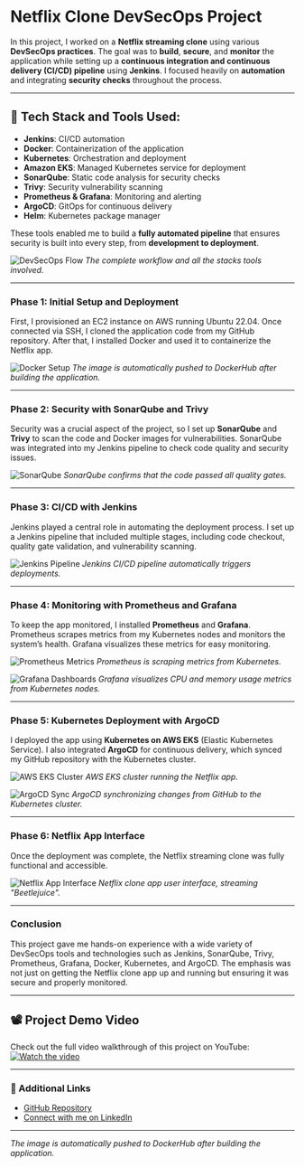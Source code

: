 # Netflix Clone DevSecOps Project

In this project, I worked on a **Netflix streaming clone** using various **DevSecOps practices**. The goal was to **build**, **secure**, and **monitor** the application while setting up a **continuous integration and continuous delivery (CI/CD) pipeline** using **Jenkins**. I focused heavily on **automation** and integrating **security checks** throughout the process.

---

## 🚀 Tech Stack and Tools Used:

- **Jenkins**: CI/CD automation
- **Docker**: Containerization of the application
- **Kubernetes**: Orchestration and deployment
- **Amazon EKS**: Managed Kubernetes service for deployment
- **SonarQube**: Static code analysis for security checks
- **Trivy**: Security vulnerability scanning
- **Prometheus & Grafana**: Monitoring and alerting
- **ArgoCD**: GitOps for continuous delivery
- **Helm**: Kubernetes package manager

These tools enabled me to build a **fully automated pipeline** that ensures security is built into every step, from **development to deployment**.

![DevSecOps Flow](./public/assets/devsecops.png)
*The complete workflow and all the stacks tools involved.*

---

### Phase 1: Initial Setup and Deployment
First, I provisioned an EC2 instance on AWS running Ubuntu 22.04. Once connected via SSH, I cloned the application code from my GitHub repository. After that, I installed Docker and used it to containerize the Netflix app.

![Docker Setup](./public/assets/docker.png)
*The image is automatically pushed to DockerHub after building the application.*

---

### Phase 2: Security with SonarQube and Trivy
Security was a crucial aspect of the project, so I set up **SonarQube** and **Trivy** to scan the code and Docker images for vulnerabilities. SonarQube was integrated into my Jenkins pipeline to check code quality and security issues.

![SonarQube](./public/assets/sonarqube.png)
*SonarQube confirms that the code passed all quality gates.*

---

### Phase 3: CI/CD with Jenkins
Jenkins played a central role in automating the deployment process. I set up a Jenkins pipeline that included multiple stages, including code checkout, quality gate validation, and vulnerability scanning.

![Jenkins Pipeline](./public/assets/jenkins.png)
*Jenkins CI/CD pipeline automatically triggers deployments.*

---

### Phase 4: Monitoring with Prometheus and Grafana
To keep the app monitored, I installed **Prometheus** and **Grafana**. Prometheus scrapes metrics from my Kubernetes nodes and monitors the system’s health. Grafana visualizes these metrics for easy monitoring.

![Prometheus Metrics](./public/assets/Prometheus.png)
*Prometheus is scraping metrics from Kubernetes.*

![Grafana Dashboards](./public/assets/grafana.png)
*Grafana visualizes CPU and memory usage metrics from Kubernetes nodes.*

---

### Phase 5: Kubernetes Deployment with ArgoCD
I deployed the app using **Kubernetes on AWS EKS** (Elastic Kubernetes Service). I also integrated **ArgoCD** for continuous delivery, which synced my GitHub repository with the Kubernetes cluster.

![AWS EKS Cluster](./public/assets/eks.png)
*AWS EKS cluster running the Netflix app.*

![ArgoCD Sync](./public/assets/argocd.png)
*ArgoCD synchronizing changes from GitHub to the Kubernetes cluster.*

---

### Phase 6: Netflix App Interface
Once the deployment was complete, the Netflix streaming clone was fully functional and accessible.

![Netflix App Interface](./public/assets/netflixpage.png)
*Netflix clone app user interface, streaming "Beetlejuice".*

---

### Conclusion
This project gave me hands-on experience with a wide variety of DevSecOps tools and technologies such as Jenkins, SonarQube, Trivy, Prometheus, Grafana, Docker, Kubernetes, and ArgoCD. The emphasis was not just on getting the Netflix clone app up and running but ensuring it was secure and properly monitored.

--- 

## 📽️ Project Demo Video

Check out the full video walkthrough of this project on YouTube:  
[![Watch the video](https://img.youtube.com/vi/-o3ZdryOWWc/0.jpg)](https://youtu.be/-o3ZdryOWWc)

---

### 📝 Additional Links
- [GitHub Repository](https://github.com/olukayodedevs/Streaming-App-DevSecOp/)
- [Connect with me on LinkedIn](https://www.linkedin.com/in/arindeolukayode/)

---

*The image is automatically pushed to DockerHub after building the application.*